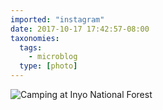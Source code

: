 ```yaml
---
imported: "instagram"
date: 2017-10-17 17:42:57-08:00
taxonomies:
  tags:
    - microblog
  type: [photo]
---
```

![Camping at Inyo National Forest](/media/images/photos/2017/10/fbf384e9264586336b86b77501c85dff.jpg)

